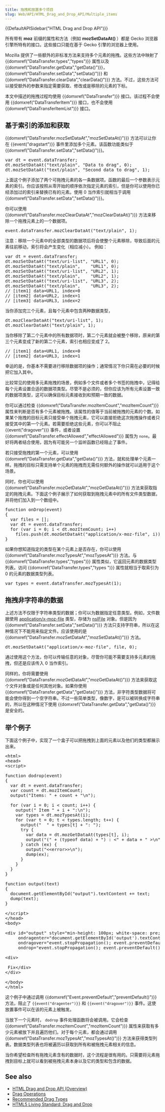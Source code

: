 ```yaml
---
title: 拖拽和放置多个项目
slug: Web/API/HTML_Drag_and_Drop_API/Multiple_items
---
```

<p>{{DefaultAPISidebar("HTML Drag and Drop API")}}</p>

<div class="warning">
<p>所有带有 <strong>moz</strong> 前缀的属性和方法（例如 <strong>mozSetDataAt() </strong>）都是 Gecko 浏览器引擎所特有的接口。这些接口只能在基于 Gecko 引擎的浏览器上使用。</p>
</div>

<p>Mozilla 提供了一些额外的非标准方法来支持多个元素的拖拽。这些方法中映射了 {{domxref("DataTransfer.types","types")}} 属性以及 {{domxref("DataTransfer.getData","getData()")}}，{{domxref("DataTransfer.setData","setData()")}} 和 {{domxref("DataTransfer.clearData","clearData()")}} 方法。不过，这些方法可以接受额外的参数来指定需要获取、修改或是移除的元素的下标。</p>

<p>本文中描述的拖拽过程均使用 {{domxref("DataTransfer")}} 接口。该过程不会使用 {{domxref("DataTransferItem")}} 接口，也不会使用 {{domxref("DataTransferItemList")}} 接口。</p>

<h2 id="基于索引的添加和获取">基于索引的添加和获取</h2>

<p>{{domxref("DataTransfer.mozSetDataAt","mozSetDataAt()")}} 方法可以让你在 {{event("dragstart")}} 事件里添加多个元素。该函数功能类似于 {{domxref("DataTransfer.setData","setData()")}}。</p>

<pre class="notranslate">var dt = event.dataTransfer;
dt.mozSetDataAt("text/plain", "Data to drag", 0);
dt.mozSetDataAt("text/plain", "Second data to drag", 1);
</pre>

<p>上面这个例子添加了两个可拖拽元素的各一条数据项。函数的最后一个参数表示元素的索引。你应该按照从零开始的顺序依次指定元素的索引，但是你可以使用你已经添加过的索引来替换已有的元素。使用 0 当作索引就相当于调用 {{domxref("DataTransfer.setData","setData()")}}。</p>

<p>你可以使用 {{domxref("DataTransfer.mozClearDataAt","mozClearDataAt()")}} 方法来移除一个拖拽元素上的一个数据项。</p>

<pre class="notranslate">event.dataTransfer.mozClearDataAt("text/plain", 1);
</pre>

<p>注意：移除一个元素中的全部类型的数据项后将会使整个元素移除，导致后面的元素往前移动，索引将会产生变化（相应减小）。 例如：</p>

<pre class="notranslate">var dt = event.dataTransfer;
dt.mozSetDataAt("text/uri-list", "URL1", 0);
dt.mozSetDataAt("text/plain",    "URL1", 0);
dt.mozSetDataAt("text/uri-list", "URL2", 1);
dt.mozSetDataAt("text/plain",    "URL2", 1);
dt.mozSetDataAt("text/uri-list", "URL3", 2);
dt.mozSetDataAt("text/plain",    "URL3", 2);
// [item1] data=URL1, index=0
// [item2] data=URL2, index=1
// [item3] data=URL3, index=2
</pre>

<p>当你添加完三个元素，且每个元素中包含两种数据类型，</p>

<pre class="notranslate">dt.mozClearDataAt("text/uri-list", 1);
dt.mozClearDataAt("text/plain", 1);
</pre>

<p>当你移除了第二个元素中的所有数据项时，第二个元素就会被整个移除，原来的第三个元素变成了新的第二个元素，索引也相应变成了 2。</p>

<pre class="notranslate">// [item1] data=URL1, index=0
// [item2] data=URL3, index=1
</pre>

<p>幸运的是，你基本不需要进行移除数据项的操作；通常情况下你只需在必要的时候把它加入其中。</p>

<p>比较常见的使用多元素拖拽的场景，例如多个文件或者多个书签的拖拽中，记得给每个元素设置合适的数据项类型。尽管不是必须的，但你应该为所有元素设置一致的数据项类型，这可以确保目标元素接收到和预期一致的数据。</p>

<p>你可以通过检查 {{domxref("DataTransfer.mozItemCount","mozItemCount")}} 属性来判断是否有多个元素被拖拽。该属性的值等于当前被拖拽的元素的个数。如果某个拖拽的目标元素只接受单个拖拽元素，它可以直接拒绝这次拖拽操作或者只接受其中的第一个元素。若需要拒绝这些元素，你可以不阻止 {{event("dragover")}} 事件，或者设置 {{domxref("DataTransfer.effectAllowed","effectAllowed")}} 属性为 <code>none</code>。最好将两者结合使用，因为有可能另一个监听函数已经阻止了事件。</p>

<p>若只接受拖拽的第一个元素，可以使用 {{domxref("DataTransfer.getData","getData()")}} 方法，就和处理单个元素一样。拖拽的目标只需支持单个元素的拖拽而无需任何额外的操作就可以适用于这个场景。</p>

<p>同时，你也可以使用 {{domxref("DataTransfer.mozGetDataAt","mozGetDataAt()")}} 方法来获取指定的拖拽元素。下面这个例子展示了如何获取到拖拽元素中的所有文件类型数据，并将他们加入到一个数组中。</p>

<pre class="notranslate">function onDrop(event)
{
  var files = [];
  var dt = event.dataTransfer;
  for (var i = 0; i &lt; dt.mozItemCount; i++)
    files.push(dt.mozGetDataAt("application/x-moz-file", i));
}
</pre>

<p>如果你想知道指定的类型在某个元素上是否存在，你可以使用 {{domxref("DataTransfer.mozTypesAt","mozTypesAt")}} 方法。与{{domxref("DataTransfer.types","types")}} 属性类似，它返回元素的数据类型列表。访问 {{domxref("DataTransfer.types","types ")}} 属性就相当于取索引为 0 的元素的数据类型列表。</p>

<pre class="notranslate">var types = event.dataTransfer.mozTypesAt(1);
</pre>

<h2 id="拖拽非字符串的数据">拖拽非字符串的数据</h2>

<p>上述方法不仅限于字符串类型的数据；你可以为数据指定任意类型。例如，文件数据使用 <a href="/En/DragDrop/Recommended_Drag_Types#file">application/x-moz-file</a> 类型，存储为 <a href="/en/XPCOM_Interface_Reference/nsIFile">nsIFile</a> 对象。但是因为 {{domxref("DataTransfer.setData","setData()")}} 方法只支持字符串，所以在这种情况下不能用来指定文件。应该使用的是 {{domxref("DataTransfer.mozSetDataAt","mozSetDataAt()")}} 方法。</p>

<pre class="notranslate">dt.mozSetDataAt("application/x-moz-file", file, 0);
</pre>

<p>通过使用这个方法，你可以传输任意的对象，尽管你可能不需要支持多元素的拖拽，但还是应该传入 0 当作索引。</p>

<p>同样的，你将需要使用 {{domxref("DataTransfer.mozGetDataAt","mozGetDataAt()")}} 方法来获取这个文件对象或是任何其他对象。如果你使用 {{domxref("DataTransfer.getData","getData()")}} 方法，非字符类型数据将可能会使你得到一个空字符串。不过一些简单类型，像数字，是可以被转换成字符串的，所以在这种情况下使用 {{domxref("DataTransfer.getData","getData()")}} 是安全的。</p>

<h2 id="举个例子">举个例子</h2>

<p>下面这个例子中，实现了一个盒子可以把拖拽到上面的元素以及他们的类型都展示出来。</p>

<pre class="notranslate">&lt;html&gt;
&lt;head&gt;
&lt;script&gt;

function dodrop(event)
{
  var dt = event.dataTransfer;
  var count = dt.mozItemCount;
  output("Items: " + count + "\n");

  for (var i = 0; i &lt; count; i++) {
    output(" Item " + i + ":\n");
    var types = dt.mozTypesAt(i);
    for (var t = 0; t &lt; types.length; t++) {
      output("  " + types[t] + ": ");
      try {
        var data = dt.mozGetDataAt(types[t], i);
        output("(" + (typeof data) + ") : &lt;" + data + " &gt;\n");
      } catch (ex) {
        output("&lt;&lt;error&gt;&gt;\n");
        dump(ex);
      }
    }
  }
}

function output(text)
{
  document.getElementById("output").textContent += text;
  dump(text);
}

&lt;/script&gt;
&lt;/head&gt;
&lt;body&gt;

&lt;div id="output" style="min-height: 100px; white-space: pre; border: 1px solid black;"
     ondragenter="document.getElementById('output').textContent = ''; event.stopPropagation(); event.preventDefault();"
     ondragover="event.stopPropagation(); event.preventDefault();"
     ondrop="event.stopPropagation(); event.preventDefault(); dodrop(event);"&gt;

&lt;div&gt;

 Fix&lt;/div&gt;
&lt;/div&gt;

&lt;/body&gt;
&lt;/html&gt;</pre>

<p>这个例子中通过调用 {{domxref("Event.preventDefault","preventDefault()")}} 方法，阻止了 <code>{{event("dragenter")}}</code> 和 <code>{{event("dragover")}}</code> 事件。这使放置事件可以在该的元素上被触发。</p>

<p>当放下一个元素时， <code>dodrop</code> 事件处理函数将会被调用。它会检查 {{domxref("DataTransfer.mozItemCount","mozItemCount")}} 属性来获取有多少元素被放下并且遍历他们。对于每个元素，都会通过调用 {{domxref("DataTransfer.mozTypesAt","mozTypesAt()")}} 方法来获得类型列表。数据类型列表也将被遍历以获取到所有和被拖拽元素相关的信息。</p>

<p>当你希望检查所有拖拽元素含有的数据时，这个流程是很有用的。只需要将元素拖拽到目标上就可以看到被拖拽元素本身以及它的类型和包含的数据。</p>

<h2 id="See_also">See also</h2>

<ul>
 <li><a href="/Web/API/HTML_Drag_and_Drop_API">HTML Drag and Drop API (Overview)</a></li>
 <li><a href="Web/Guide/HTML/Drag_operations">Drag Operations</a></li>
 <li><a href="/Web/Guide/HTML/Recommended_Drag_Types">Recommended Drag Types</a></li>
 <li><a href="https://html.spec.whatwg.org/multipage/interaction.html#dnd">HTML5 Living Standard: Drag and Drop</a></li>
</ul>
